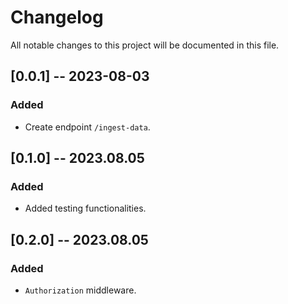 # Changelog

All notable changes to this project will be documented in this file.


## [0.0.1] -- 2023-08-03

### Added

- Create endpoint `/ingest-data`.


## [0.1.0] -- 2023.08.05

### Added

- Added testing functionalities.

## [0.2.0] -- 2023.08.05

### Added

- `Authorization` middleware.
